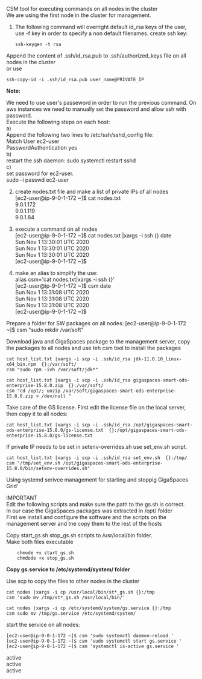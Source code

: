 CSM tool for executing commands on all nodes in the cluster  
We are using the first node in the cluster for management.

1.  The following command will overright default id_rsa keys of the user, use -f key in order to specify a non default filenames.
create ssh key:

    `ssh-keygen -t rsa` 

Append the content of .ssh/id_rsa.pub to .ssh/authorized_keys file on all nodes in the cluster  
or use  

    ssh-copy-id -i .ssh/id_rsa.pub user_name@PRIVATE_IP 
    
**Note:**

We need to use user's passeword in order to run the previous command.
On aws instances we need to manually set the password and allow ssh with password.   
Execute the following steps on each host:   
a)    
Append the following two lines to /etc/ssh/sshd_config  file:     
Match User ec2-user     
PasswordAuthentication yes  
b)  
restart the ssh daemon: 
sudo systemctl restart sshd     
c)    
set password for ec2-user.  
sudo -i 
passwd ec2-user 





2. create nodes.txt file and make a list of private IPs of all nodes   
    [ec2-user@ip-9-0-1-172 ~]$ cat nodes.txt  
    9.0.1.172    
    9.0.1.119   
    9.0.1.84     

3. execute a command on all nodes  
[ec2-user@ip-9-0-1-172 ~]$ cat nodes.txt |xargs -i ssh {} date  
Sun Nov  1 13:30:01 UTC 2020  
Sun Nov  1 13:30:01 UTC 2020  
Sun Nov  1 13:30:01 UTC 2020  
[ec2-user@ip-9-0-1-172 ~]$  

4. make an alias to simplify the use:  
alias csm='cat nodes.txt|xargs -i ssh {}'  
[ec2-user@ip-9-0-1-172 ~]$ csm date   
Sun Nov  1 13:31:08 UTC 2020  
Sun Nov  1 13:31:08 UTC 2020  
Sun Nov  1 13:31:08 UTC 2020  
[ec2-user@ip-9-0-1-172 ~]$  
  
Prepare a folder for SW packages on all nodes:
    [ec2-user@ip-9-0-1-172 ~]$ csm "sudo mkdir /var/soft"

Download java and GigaSpaces package to the management server, copy the packages to all nodes
and use teh csm tool to install the packages    

    cat host_list.txt |xargs -i scp -i .ssh/id_rsa jdk-11.0.10_linux-x64_bin.rpm  {}:/var/soft/
    csm "sudo rpm -ivh /var/soft/jdk*"

    cat host_list.txt |xargs -i scp -i .ssh/id_rsa gigaspaces-smart-ods-enterprise-15.8.0.zip  {}:/var/soft/      
    csm "cd /opt/; unzip /var/soft/gigaspaces-smart-ods-enterprise-15.8.0.zip > /dev/null "

Take care of the GS license. First edit the license file on the local server, then copy it to all nodes:

    cat host_list.txt |xargs -i scp -i .ssh/id_rsa /opt/gigaspaces-smart-ods-enterprise-15.8.0/gs-license.txt  {}:/opt/gigaspaces-smart-ods-enterprise-15.8.0/gs-license.txt
    
If private IP needs to be set in setenv-overrides.sh use set_env.sh script.
     
    cat host_list.txt |xargs -i scp -i .ssh/id_rsa set_env.sh  {}:/tmp/
    csm "/tmp/set_env.sh /opt/gigaspaces-smart-ods-enterprise-15.8.0/bin/setenv-overrides.sh"

          
  Using systemd serivce management for starting and stoppig GigaSpaces Grid' 
  
IMPORTANT   
Edit the following scripts and make sure the path to the gs.sh is correct.  
In our case the GigaSpaces packages was extracted in /opt/ folder  
First we install and configure the software and the scripts on the management server and tne copy them to the rest of the hosts

Copy start_gs.sh  stop_gs.sh scripts to /usr/local/bin folder.  
Make both files executable      

        chmode +x start_gs.sh  
        chmdode +x stop_gs.sh   

**Copy gs.service to /etc/systemd/system/ folder**   


Use scp to copy the files to other nodes in the cluster  

    cat nodes |xargs -i cp /usr/local/bin/st*_gs.sh {}:/tmp  
    csm 'sudo mv /tmp/st*_gs.sh /usr/local/bin/'  

    cat nodes |xargs -i cp /etc/systemd/system/gs.service {}:/tmp  
    csm sudo mv /tmp/gs.service /etc/systemd/system/  

start the service on all nodes:  

    [ec2-user@ip-9-0-1-172 ~]$ csm 'sudo systemctl daemon-reload '  
    [ec2-user@ip-9-0-1-172 ~]$ csm 'sudo systemctl start gs.service '   
    [ec2-user@ip-9-0-1-172 ~]$ csm 'systemctl is-active gs.service '  
active  
active  
active  

